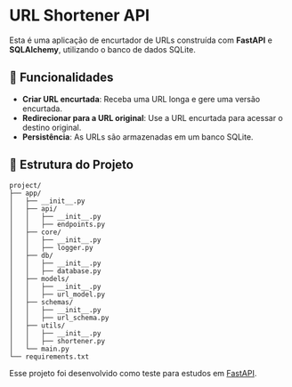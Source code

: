 # URL Shortener API

Esta é uma aplicação de encurtador de URLs construída com **FastAPI** e **SQLAlchemy**, utilizando o banco de dados SQLite. 

## 🚀 Funcionalidades

- **Criar URL encurtada**: Receba uma URL longa e gere uma versão encurtada.
- **Redirecionar para a URL original**: Use a URL encurtada para acessar o destino original.
- **Persistência**: As URLs são armazenadas em um banco SQLite.

## 📂 Estrutura do Projeto

```
project/
├── app/
│   ├── __init__.py
│   ├── api/
│   │   ├── __init__.py
│   │   ├── endpoints.py      
│   ├── core/
│   │   ├── __init__.py
│   │   ├── logger.py       
│   ├── db/
│   │   ├── __init__.py
│   │   ├── database.py    
│   ├── models/
│   │   ├── __init__.py
│   │   ├── url_model.py    
│   ├── schemas/
│   │   ├── __init__.py
│   │   ├── url_schema.py  
│   ├── utils/
│   │   ├── __init__.py
│   │   ├── shortener.py    
│   └── main.py            
└── requirements.txt    
```    

Esse projeto foi desenvolvido como teste para estudos em [FastAPI](https://fastapi.tiangolo.com/).
